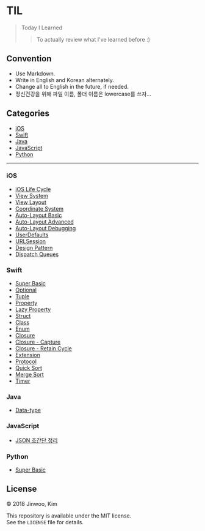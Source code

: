 # TIL

> Today I Learned
> > To actually review what I've learned before :)

## Convention

- Use Markdown.
- Write in English and Korean alternately.  
- Change all to English in the future, if needed.
- 정신건강을 위해 파일 이름, 폴더 이름은 lowercase를 쓰자...

## Categories

* [iOS](#ios)
* [Swift](#swift)
* [Java](#java)
* [JavaScript](#javascript)
* [Python](#python)

* * * 

### iOS

- [iOS Life Cycle](ios/ios-lifecycle.md)
- [View System](ios/ios-view-system.md)
- [View Layout](ios/ios-view-layout.md)
- [Coordinate System](ios/ios-coordinate-system.md)
- [Auto-Layout Basic](ios/ios-autolayout-basic.md)
- [Auto-Layout Advanced](ios/ios-autolayout-advanced.md)
- [Auto-Layout Debugging](ios/ios-autolayout-debugging.md)
- [UserDefaults](ios/ios-userdefaults.md)
- [URLSession](ios/ios-urlsession.md)
- [Design Pattern](ios/ios-design-pattern.md)
- [Dispatch Queues](ios/ios-dispatch-queues.md)

### Swift

- [Super Basic](swift/swift-basic.md)
- [Optional](swift/swift-optional.md)
- [Tuple](swift/swift-tuple.md)
- [Property](swift/swift-property.md)
- [Lazy Property](swift/swift-lazy-property.md)
- [Struct](swift/swift-struct.md)
- [Class](swift/swift-class.md)
- [Enum](swift/swift-enum.md)
- [Closure](swift/swift-closure.md)
- [Closure - Capture](swift/swift-closure-capture.md)
- [Closure - Retain Cycle](swift/swift-closure-retaincycle.md)
- [Extension](swift/swift-extension.md)
- [Protocol](swift/swift-protocol.md)
- [Quick Sort](swift/swift-quicksort.md)
- [Merge Sort](swift/swift-mergesort.md)
- [Timer](swift/swift-timer.md)

### Java

- [Data-type](java/java-type.md)

### JavaScript

- [JSON 초간단 정리](javascript/javascript-json.md)

### Python

- [Super Basic](python/python-basic.md)

## License

&copy; 2018 Jinwoo, Kim  

This repository is available under the MIT license.  
See the `LICENSE` file for details.